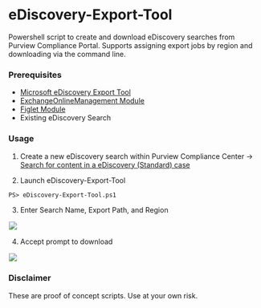 # eDiscovery-Export-Tool

Powershell script to create and download eDiscovery searches from Purview Compliance Portal. Supports assigning export jobs by region and downloading via the command line.

### Prerequisites

- [Microsoft eDiscovery Export Tool](https://complianceclientsdf.blob.core.windows.net/v16/Microsoft.Office.Client.Discovery.UnifiedExportTool.application)
- [ExchangeOnlineManagement Module](https://www.powershellgallery.com/packages/ExchangeOnlineManagement/)
- [Figlet Module](https://www.powershellgallery.com/packages/Figlet/)
- Existing eDiscovery Search

### Usage

1. Create a new eDiscovery search within Purview Compliance Center 
	&rarr; [Search for content in a eDiscovery (Standard) case](https://learn.microsoft.com/en-us/microsoft-365/compliance/ediscovery-search-for-content?source=recommendations&view=o365-worldwide)
	<p>

2. Launch eDiscovery-Export-Tool

```
PS> eDiscovery-Export-Tool.ps1
```

3. Enter Search Name, Export Path, and Region

<img src="imgs/image-1.png" style="border: 1px solid white">

4. Accept prompt to download

<img src="imgs/image-2.png" style="border: 1px solid white">

### Disclaimer

These are proof of concept scripts. Use at your own risk.
